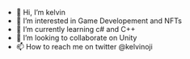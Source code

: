 - 👋 Hi, I’m kelvin
- 👀 I’m interested in Game Developement and NFTs
- 🌱 I’m currently learning c# and C++
- 💞️ I’m looking to collaborate on Unity
- 📫 How to reach me on twitter @kelvinoji

<!---
kelvinuchiha/kelvinuchiha is a ✨ special ✨ repository because its `README.md` (this file) appears on your GitHub profile.
You can click the Preview link to take a look at your changes.
--->
